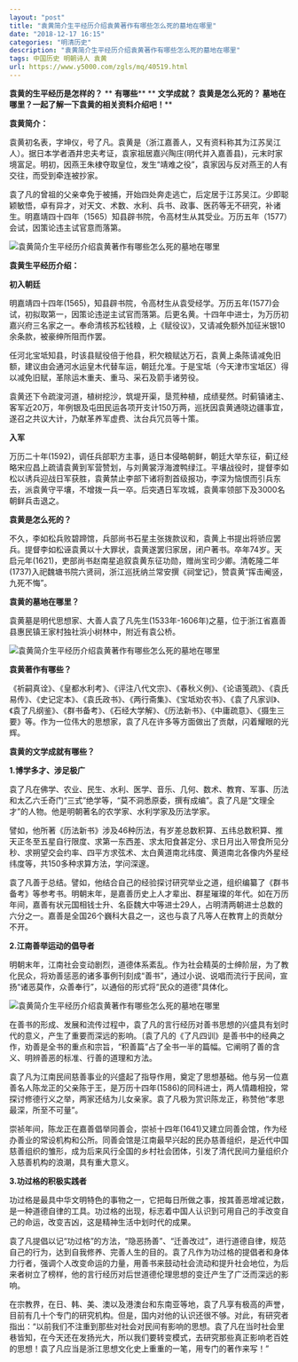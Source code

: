 ```yaml
---
layout: "post"
title: "袁黄简介生平经历介绍袁黄著作有哪些怎么死的墓地在哪里"
date: "2018-12-17 16:15"
categories: "明清历史"
description: "袁黄简介生平经历介绍袁黄著作有哪些怎么死的墓地在哪里"
tags: 中国历史 明朝诗人 袁黄
url: https://www.y5000.com/zgls/mq/40519.html
---
```






**袁黄的生平经历是怎样的？** ** **有哪些**** ** **文学成就？ **袁黄是怎么死的？
**墓地在哪里？一起了解一下袁黄的相关资料介绍吧！********

 **袁黄简介：**

袁黄初名表，字坤仪，号了凡。袁黄是（浙江嘉善人，又有资料称其为江苏吴江人）。据日本学者酒井忠夫考证，袁家祖居嘉兴陶庄(明代并入嘉善县)，元末时家境富足。明初，因燕王朱棣夺取皇位，发生“靖难之役”，袁家因与反对燕王的人有交往，而受到牵连被抄家。

袁了凡的曾祖的父亲幸免于被捕，开始四处奔走逃亡，后定居于江苏吴江。少即聪颖敏悟，卓有异才，对天文、术数、水利、兵书、政事、医药等无不研究，补诸生。明嘉靖四十四年（1565）知县辟书院，令高材生从其受业。万历五年（1577）会试，因策论违主试官意而落第。

![袁黄简介生平经历介绍袁黄著作有哪些怎么死的墓地在哪里](https://img.y5000.com/uploads/allimg/190123/d1de2ece45d3aa852cb281bb9371eb5e.jpg)

 **袁黄生平经历介绍：**

 **初入朝廷**

明嘉靖四十四年(1565)，知县辟书院，令高材生从袁受经学。万历五年(1577)会试，初拟取第一，因策论违逆主试官而落第。后更名黄。十四年中进士，为万历初嘉兴府三名家之一。奉命清核苏松钱粮，上《赋役议》，又请减免额外加征米银10余条款，被豪绅所阻而作罢。

任河北宝坻知县，时该县赋役倍于他县，积欠粮赋达万石，袁黄上条陈请减免旧额，建议由会通河水运皇木代替车运，朝廷允准。于是宝坻（今天津市宝坻区）得以减免旧赋，革除运木重夫、重马、采石及箭手诸劳役。

袁黄还下令疏浚河道，植树挖沙，筑堤开渠，垦荒种植，成绩斐然。时蓟镇诸主、客军近20万，年例银及屯田民运各项开支计150万两，巡抚因袁黄通晓边疆事宜，遂召之共议大计，乃献革养军虚费、汰台兵冗员等十策。

 **入军**

万历二十年(1592)，调任兵部职方主事，适日本侵略朝鲜，朝廷大举东征，蓟辽经略宋应昌上疏请袁黄到军营赞划，与刘黄裳浮海渡鸭绿江。平壤战役时，提督李如松以诱兵迎战日军获胜，袁黄禁止李部下诸将割首级报功，李深为恼恨而引兵东去，派袁黄守平壤，不增拨一兵一卒。后突遇日军攻城，袁黄率领部下及3000名朝鲜兵击退之。

 **袁黄是怎么死的？**

不久，李如松兵败碧蹄馆，兵部尚书石星主张拨款议和，袁黄上书提出将骄应罢兵。提督李如松诬袁黄以十大罪状，袁黄遂罢归家居，闭户著书。卒年74岁。天启元年(1621)，吏部尚书赵南星追叙袁黄东征功勋，赠尚宝司少卿。清乾隆二年(1737)入祀魏塘书院六贤祠，浙江巡抚纳兰常安撰《祠堂记》，赞袁黄“挥击阉竖，九死不悔”。

 **袁黄的墓地在哪里？**

袁黄墓是明代思想家、大善人袁了凡先生(1533年-1606年)之墓，位于浙江省嘉善县惠民镇王家村独社浜小树林中，附近有袁公桥。

![袁黄简介生平经历介绍袁黄著作有哪些怎么死的墓地在哪里](https://img.y5000.com/uploads/allimg/190123/2c2106803c3e33695da3b3342aae1cb7.jpg)

 **袁黄著作有哪些？**

《祈嗣真诠》、《皇都水利考》、《评注八代文宗》、《春秋义例》、《论语笺疏》、《袁氏易传》、《史记定本》、《袁氏政书》、《两行斋集》、《宝坻劝农书》、《袁了凡家训》、《袁了凡纲鉴》、《群书备考》、《石经大学解》、《历法新书》、《中庸疏意》、《摄生三要》等。作为一位伟大的思想家，袁了凡在许多等方面做出了贡献，闪着耀眼的光辉。

 **袁黄的文学成就有哪些？**

 **1.博学多才、涉足极广**

袁了凡在佛学、农业、民生、水利、医学、音乐、几何、数术、教育、军事、历法和太乙六壬奇门“三式”绝学等，“莫不洞悉原委，撰有成编”。袁了凡是“文理全才”的人物。他是明朝著名的农学家、水利学家及历法学家。

譬如，他所著《历法新书》涉及46种历法，有岁差总数积算、五纬总数积算、推天正冬至五星自行限度、求第一东西差、求太阳食甚定分、求日月出入带食所见分秒、求朔望交会约率、四平方求弦术、太白黄道南北纬度、黄道南北各像内外星经纬度等，共150多种求算方法，学问深邃。

袁了凡善于总结。譬如，他结合自己的经验探讨研究举业之道，组织编纂了《群书备考》等参考书。明朝末年，是嘉善历史上人才辈出、群星璀璨的年代。如在万历年间，嘉善有状元国相钱士升、名臣魏大中等进士29人，占明清两朝进士总数的六分之一。嘉善是全国26个巍科大县之一，这也与袁了凡等人在教育上的贡献分不开。

 **2.江南善举运动的倡导者**

明朝末年，江南社会变动剧烈，道德体系紊乱。作为社会精英的士绅阶层，为了教化民众，将劝善惩恶的诸多事例刊刻成“善书”，通过小说、说唱而流行于民间，宣扬“诸恶莫作，众善奉行”，以通俗的形式将“民众的道德”具体化。

![袁黄简介生平经历介绍袁黄著作有哪些怎么死的墓地在哪里](https://img.y5000.com/uploads/allimg/190123/ecb4056fe98d36d187cf7457c890baa4.jpg)

在善书的形成、发展和流传过程中，袁了凡的言行经历对善书思想的兴盛具有划时代的意义，产生了重要而深远的影响。〔袁了凡的《了凡四训》是善书中的经典之作，劝善是全书的重点和宗旨，“积善篇”占了全书一半的篇幅。它阐明了善的含义、明辨善恶的标准、行善的道理和方法。

袁了凡为江南民间慈善事业的兴盛起了指导作用，奠定了思想基础。他与另一位嘉善名人陈龙正的父亲陈于王，是万历十四年(1586)的同科进士，两人情趣相投，常探讨修德行义之举，两家还结为儿女亲家。袁了凡极为赏识陈龙正，称赞他“孝思最深，所至不可量”。

崇祯年间，陈龙正在嘉善倡举同善会，崇祯十四年(1641)又建立同善会馆，作为经办善业的常设机构和公所。同善会馆是江南最早兴起的民办慈善组织，是近代中国慈善组织的雏形，成为后来风行全国的乡村社会团体，引发了清代民间力量组织介入慈善机构的浪潮，具有重大意义。

 **3.功过格的积极实践者**

功过格是最具中华文明特色的事物之一，它把每日所做之事，按其善恶增减记数，是一种道德自律的工具。功过格的出现，标志着中国人认识到可用自己的手改变自己的命运，改变吉凶，这是精神生活中划时代的成果。

袁了凡提倡以记“功过格”的方法，“隐恶扬善”、“迁善改过”，进行道德自律，规范自己的行为，达到自我修养、完善人生的目的。袁了凡作为功过格的提倡者和身体力行者，强调个人改变命运的力量，用善书来鼓动社会流动和提升社会地位，为后来者树立了榜样，他的言行经历对后世道德伦理思想的变迁产生了广泛而深远的影响。

在宗教界，在日、韩、美、澳以及港澳台和东南亚等地，袁了凡享有极高的声誉，目前有几十个专门的研究机构。但是，国内对他的认识还很不够。对此，有研究者指出：“以前我们不注重到那些对社会对民间有影响的思想。袁了凡在当时社会里巷皆知，在今天还在发扬光大，所以我们要转变模式，去研究那些真正影响老百姓的思想！袁了凡应当是浙江思想文化史上重重的一笔，用专门的著作来写！”

